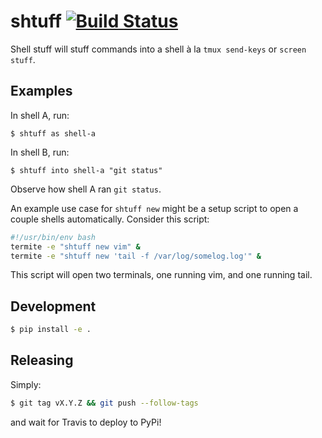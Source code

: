 # shtuff  [![Build Status](https://travis-ci.org/jfly/shtuff.svg?branch=master)](https://travis-ci.org/jfly/shtuff)

Shell stuff will stuff commands into a shell à la `tmux send-keys` or `screen
stuff`.

## Examples
In shell A, run:
```
$ shtuff as shell-a
```

In shell B, run:
```
$ shtuff into shell-a "git status"
```

Observe how shell A ran `git status`.

An example use case for `shtuff new` might be a setup script to open a couple
shells automatically. Consider this script:

```sh
#!/usr/bin/env bash
termite -e "shtuff new vim" &
termite -e "shtuff new 'tail -f /var/log/somelog.log'" &
```

This script will open two terminals, one running vim, and one
running tail.

## Development

```bash
$ pip install -e .
```

## Releasing

Simply:

```bash
$ git tag vX.Y.Z && git push --follow-tags
```

and wait for Travis to deploy to PyPi!
